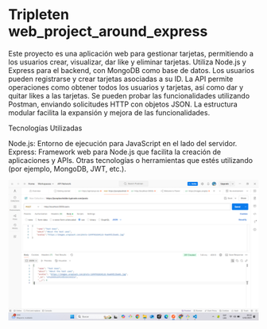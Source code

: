 # Tripleten web_project_around_express

Este proyecto es una aplicación web para gestionar tarjetas, permitiendo a los usuarios crear, visualizar, dar like y eliminar tarjetas. Utiliza Node.js y Express para el backend, con MongoDB como base de datos. Los usuarios pueden registrarse y crear tarjetas asociadas a su ID. La API permite operaciones como obtener todos los usuarios y tarjetas, así como dar y quitar likes a las tarjetas. Se pueden probar las funcionalidades utilizando Postman, enviando solicitudes HTTP con objetos JSON. La estructura modular facilita la expansión y mejora de las funcionalidades.

Tecnologías Utilizadas

Node.js: Entorno de ejecución para JavaScript en el lado del servidor.
Express: Framework web para Node.js que facilita la creación de aplicaciones y APIs.
Otras tecnologías o herramientas que estés utilizando (por ejemplo, MongoDB, JWT, etc.).

![Ejemplo de Imagen](<imagenes/Captura%20de%20pantalla%20(870).png>)

